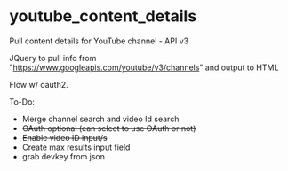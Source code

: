 # youtube_content_details
Pull content details for YouTube channel - API v3

JQuery to pull info from "https://www.googleapis.com/youtube/v3/channels" 
and output to HTML 

Flow w/ oauth2.

To-Do:
<ul>
<li>Merge channel search and video Id search</li>
<li><strike> OAuth optional (can select to use OAuth or not) </strike></li>
<li><strike> Enable video ID input/s </strike></li>
<li> Create max results input field  </li>
<li> grab devkey from json </li>
</ul>

